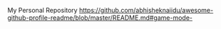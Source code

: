 My Personal Repository
https://github.com/abhisheknaiidu/awesome-github-profile-readme/blob/master/README.md#game-mode-
